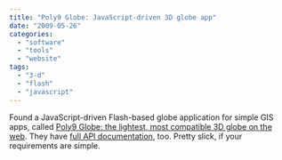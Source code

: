 ```yaml
---
title: "Poly9 Globe: JavaScript-driven 3D globe app"
date: "2009-05-26"
categories: 
  - "software"
  - "tools"
  - "website"
tags: 
  - "3-d"
  - "flash"
  - "javascript"
---
```


Found a JavaScript-driven Flash-based globe application for simple GIS apps, called [Poly9 Globe: the lightest, most compatible 3D globe on the web](http://globe.poly9.com/). They have [full API documentation](http://freeearth.poly9.com/api/documentation.php), too. Pretty slick, if your requirements are simple.
